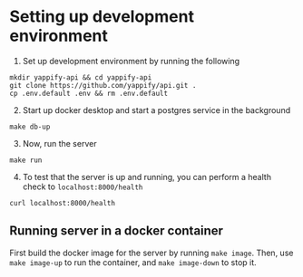 # Setting up development environment

1. Set up development environment by running the following
```
mkdir yappify-api && cd yappify-api
git clone https://github.com/yappify/api.git .
cp .env.default .env && rm .env.default
```

2. Start up docker desktop and start a postgres service in the background
```
make db-up
```

3. Now, run the server
```
make run
```

4. To test that the server is up and running, you can perform a health check to `localhost:8000/health`
```
curl localhost:8000/health
```

## Running server in a docker container

First build the docker image for the server by running `make image`. Then, use `make image-up` to run the container, and `make image-down` to stop it.
